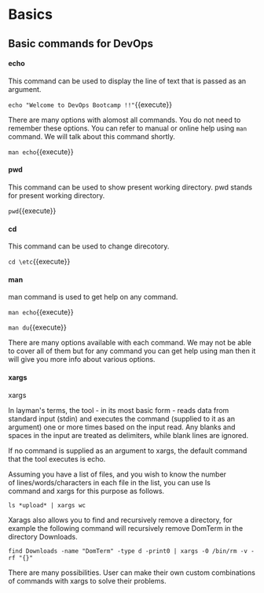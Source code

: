 # Basics
## Basic commands for DevOps

#### echo
This command can be used to display the line of text that is passed as an argument. 

`echo "Welcome to DevOps Bootcamp !!"`{{execute}}

There are many options with alomost all commands. You do not need to remember these options. You can refer to manual or online help using `man ` command. We will talk about this command shortly.

`man echo`{{execute}}
 
#### pwd

This command can be used to show present working directory. pwd stands for present working directory.

`pwd`{{execute}}

 
#### cd

This command can be used to change direcotory.

`cd \etc`{{execute}}

#### man

man command is used to get help on any command. 

`man echo`{{execute}}

`man du`{{execute}}

There are many options available with each command. We may not be able to cover all of them but for any command you can get help using man <command> then it will give you more info about various options.


#### xargs

xargs

In layman's terms, the tool - in its most basic form - reads data from standard input (stdin) and executes the command (supplied to it as an argument) one or more times based on the input read. Any blanks and spaces in the input are treated as delimiters, while blank lines are ignored. 

If no command is supplied as an argument to xargs, the default command that the tool executes is echo. 


Assuming you have a list of files, and you wish to know the number of lines/words/characters in each file in the list, you can use ls command and xargs for this purpose as follows.

`ls *upload* | xargs wc`


Xarags also allows you to find and recursively remove a directory, for example the following command will recursively remove DomTerm in the directory Downloads.


`find Downloads -name "DomTerm" -type d -print0 | xargs -0 /bin/rm -v -rf "{}" `

There are many possibilities. User can make their own custom combinations of commands with xargs to solve their problems.
